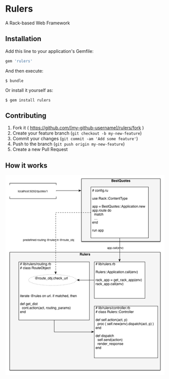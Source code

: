 # Rulers

A Rack-based Web Framework

## Installation

Add this line to your application's Gemfile:

```ruby
gem 'rulers'
```

And then execute:

    $ bundle

Or install it yourself as:

    $ gem install rulers


## Contributing

1. Fork it ( https://github.com/[my-github-username]/rulers/fork )
2. Create your feature branch (`git checkout -b my-new-feature`)
3. Commit your changes (`git commit -am 'Add some feature'`)
4. Push to the branch (`git push origin my-new-feature`)
5. Create a new Pull Request


## How it works

![rebuilding-rails.png](./rebuilding-rails.png)
